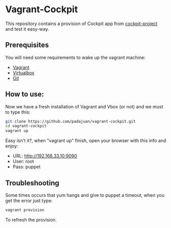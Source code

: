Vagrant-Cockpit
=====
This repository contains a provision of Cockpit app from [cockpit-project](http://cockpit-project.org/) and test it easy-way. 

Prerequisites
----
You will need some requirements to wake up the vagrant machine:
- [Vagrant](http://www.vagrantup.com/downloads.html)
- [Virtualbox](https://www.virtualbox.org/wiki/Downloads)
- [Git](http://git-scm.com/)

How to use:
----
Now we have a fresh installation of Vagrant and Vbox (or not) and we must to type this:
```sh
git clone https://github.com/padajuan/vagrant-cockpit.git
cd vagrant-cockpit
vagrant up
```

Easy isn't it?, when "vagrant up" finish, open your browser with this info and enjoy:
- URL: http://192.168.33.10:9090
- User: root
- Pass: puppet

Troubleshooting
----
Some times occurs that yum hangs and give to puppet a timeout, when you get the error just type:
```sh
vagrant provision
```
To refresh the provision.